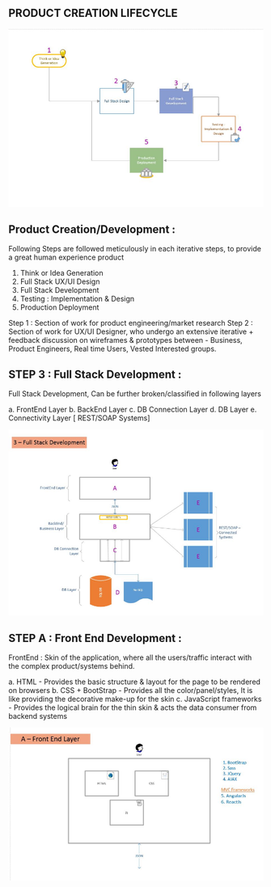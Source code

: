 ## PRODUCT CREATION LIFECYCLE

![Product LifeCycle - 10000 Feet.JPG](https://github.com/B2BProgrammer/Ajjarani_Codes_FrontEnd/blob/master/images/Product%20LifeCycle%20-%2010000%20Feet.JPG)
## Product Creation/Development :

Following Steps are followed meticulously in each iterative steps, to provide a great human experience product

1. Think or Idea Generation
2. Full Stack UX/UI Design
3. Full Stack Development
4. Testing : Implementation & Design
5. Production Deployment

Step 1 : Section of work for product engineering/market research
Step 2 : Section of work for UX/UI Designer, who undergo an extensive iterative + feedback discussion on wireframes & prototypes between - Business, Product Engineers, Real time Users, Vested Interested groups.


## STEP 3 : Full Stack Development :
Full Stack Development, Can be further broken/classified in following layers

a. FrontEnd Layer
b. BackEnd Layer
c. DB Connection Layer
d. DB Layer
e. Connectivity Layer [ REST/SOAP Systems]

![FullStack_1000Feet.JPG](https://github.com/B2BProgrammer/Ajjarani_Codes_FrontEnd/blob/master/images/FullStack_1000Feet.JPG)


## STEP A : Front End Development :
FrontEnd : Skin of the application, where all the users/traffic interact with the complex product/systems behind.

a. HTML                  - Provides the basic structure & layout for the page to be rendered on browsers
b. CSS + BootStrap       - Provides all the color/panel/styles, It is like providing the decorative make-up for the skin
c. JavaScript frameworks - Provides the logical brain for the thin skin & acts the data consumer from backend systems

![A-FrontEndLayer.JPG](https://github.com/B2BProgrammer/Ajjarani_Codes_FrontEnd/blob/master/images/A-FrontEndLayer.JPG)